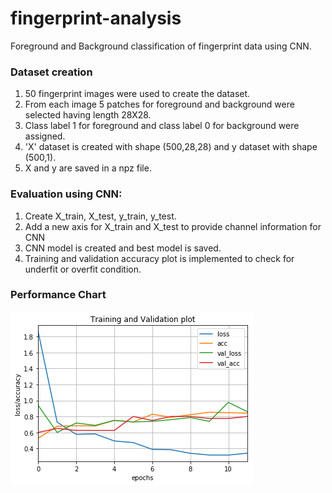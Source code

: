 # fingerprint-analysis
Foreground and Background classification of fingerprint data using CNN.

### Dataset creation

1. 50 fingerprint images were used to create the dataset. 
2. From each image 5 patches for foreground and background were selected having length 28X28.
3. Class label 1 for foreground and class label 0 for background were assigned.
4. 'X' dataset is created with shape (500,28,28) and y dataset with shape (500,1).
5. X and y are saved in a npz file.  

### Evaluation using CNN:
1. Create X_train, X_test, y_train, y_test. 
2. Add a new axis for X_train and X_test to provide channel information for CNN
3. CNN model is created and best model is saved.
4. Training and validation accuracy plot is implemented to check for underfit or overfit condition.

### Performance Chart 

![alt text](https://github.com/anurooprtj/iris-analysis/blob/master/performance_chart.png)
